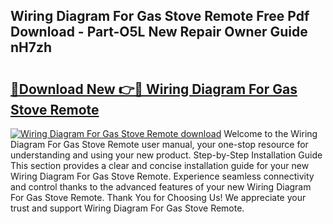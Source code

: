 ## Wiring Diagram For Gas Stove Remote Free Pdf Download - Part-O5L New Repair Owner Guide nH7zh

# <h2><a href="http://dfs97xb.blite.top/?on=Wiring+Diagram+For+Gas+Stove+Remote">🔗Download New 👉🔴 Wiring Diagram For Gas Stove Remote</a></h2>

[![Wiring Diagram For Gas Stove Remote download](https://i.imgur.com/lujVjoI.png)](http://dfs97xb.blite.top/?on=Wiring+Diagram+For+Gas+Stove+Remote)
Welcome to the Wiring Diagram For Gas Stove Remote user manual, your one-stop resource for understanding and using your new product. Step-by-Step Installation Guide This section provides a clear and concise installation guide for your new Wiring Diagram For Gas Stove Remote. Experience seamless connectivity and control thanks to the advanced features of your new Wiring Diagram For Gas Stove Remote. Thank You for Choosing Us! We appreciate your trust and support Wiring Diagram For Gas Stove Remote.
